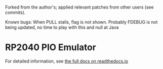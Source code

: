 Forked from the author's; applied relevant patches from other users (see commits).

Known bugs: When PULL stalls, flag is not shown. Probably FDEBUG is not being updated, no time to play with this and null at Java

# RP2040 PIO Emulator

For detailed information, see [the full docs on readthedocs.io](https://rp2040pio-docs.readthedocs.io/)
